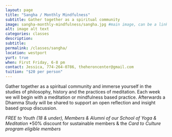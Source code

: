 ```yaml
---
layout: page
title: "Sangha / Monthly Mindfulness"
subtitle: Gather together as a spiritual community
image: sangha-monthly-mindfulness/sangha.jpg #main image, can be a link or a file in assets/img/portfolio
alt: image alt text
categories: classes
description:
subtitle:
permalink: /classes/sangha/
location: westport
yurt: true
when: First Friday, 6-8 pm
contact: Jessica, 774-264-0786, theheroncenter@gmail.com
tuition: "$20 per person"
---
```


Gather together as a spiritual community and immerse yourself in the studies of philosophy, history and the practices of meditation. Each week we will begin with a meditation or mindfulness based practice. Afterwards a Dhamma Study will be shared to support an open reflection and insight based group discussion.

*FREE to Youth (18 & under), Members & Alumni of our School of Yoga & Meditation*
*50% discount for sustainable members & the *Card to Culture program eligible members*